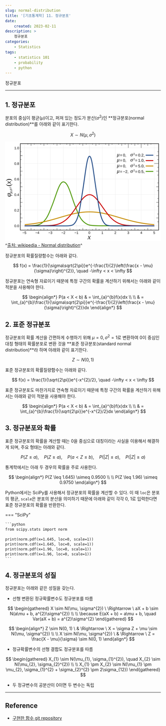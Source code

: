 ```yaml
---
slug: normal-distribution
title: '[기초통계학] 11. 정규분포'
date:
    created: 2023-02-11
description: >
    정규분포
categories:
    - Statistics
tags:
    - statistics 101
    - probability
    - python
---
```


정규분포

<!-- more -->

---

## 1. 정규분포

분포의 중심이 평균($\mu$)이고, 퍼져 있는 정도가 분산($\sigma^{2}$)인 **정규분포(normal distribution)**를 아래와 같이 표기한다.  

$$
X \sim N(\mu, \sigma^{2})
$$

![Normal_Distribution_PDF](img/Normal_Distribution_PDF.svg)
^[출처: wikipedia - Normal distribution](https://en.wikipedia.org/wiki/Normal_distribution)^

정규분포의 확률질량함수는 아래와 같다.  

$$
f(x) = \frac{1}{\sigma\sqrt{2\pi}}e^{-\frac{1}{2}\left(\frac{x - \mu}{\sigma}\right)^{2}}, \quad -\infty < x < \infty
$$

정규분포는 연속형 자료이기 때문에 특정 구간의 확률을 계산하기 위해서는 아래와 같이 적분을 사용해야 한다.  

$$
\begin{align*}
P(a < X < b) & = \int_{a}^{b}f(x)dx \\
\\
& = \int_{a}^{b}\frac{1}{\sigma\sqrt{2\pi}}e^{-\frac{1}{2}\left(\frac{x - \mu}{\sigma}\right)^{2}}dx
\end{align*}
$$

## 2. 표준 정규분포

정규분포의 확률 계산을 간편하게 수행하기 위해 $\mu = 0, \sigma^{2} = 1$로 변환하여 0이 중심인 대칭 형태의 확률분포로 변환 것을 **표준 정규분포(standard normal distribution)**라 하며 아래와 같이 표기한다.  

$$
Z \sim N(0, 1)
$$

표준 정규분포의 확률질량함수는 아래와 같다.  

$$
f(x) = \frac{1}{\sqrt{2\pi}}e^{-x^{2}/2}, \quad -\infty < x < \infty
$$

표준 정규분포도 마찬가지로 연속형 자료이기 때문에 특정 구간의 확률을 계산하기 위해서는 아래와 같이 적분을 사용해야 한다.  

$$
\begin{align*}
P(a < X < b) & = \int_{a}^{b}f(x)dx \\
\\
& = \int_{a}^{b}\frac{1}{\sqrt{2\pi}}e^{-x^{2}/2}dx
\end{align*}
$$

## 3. 정규분포와 확률

표준 정규분포의 확률을 계산할 때는 0을 중심으로 대칭이라는 사실을 이용해서 해결하게 되며, 주요 형태는 아래와 같다.  

$$
P(Z \leq a), \quad P(Z \geq a), \quad P(a < Z \leq b), \quad P(\vert Z \vert \leq a), \quad P(\vert Z \vert \geq a)
$$

통계학에서는 아래 두 경우의 확률을 주로 사용한다.  

$$
\begin{align*}
P(Z \leq 1.645) \simeq 0.9500 \\
\\
P(Z \leq 1.96) \simeq 0.9750
\end{align*}
$$

Python에서는 SciPy를 사용해서 정규분포의 확률을 계산할 수 있다. 이 때 `loc`은 분포의 평균, `scale`은 분포의 분산을 의미하기 때문에 아래와 같이 각각 0, 1로 입력한다면 표준 정규분포의 확률을 반환한다.  

=== "SciPy"

    ```python
    from scipy.stats import norm

    print(norm.pdf(x=1.645, loc=0, scale=1))
    print(norm.cdf(x=1.645, loc=0, scale=1))
    print(norm.pdf(x=1.96, loc=0, scale=1))
    print(norm.cdf(x=1.96, loc=0, scale=1))
    ```

## 4. 정규분포의 성질

정규분포는 아래와 같은 성질을 갖는다.  

- 선형 변환된 정규확률변수도 정규분포를 따름

$$
\begin{gathered}
X \sim N(\mu, \sigma^{2}) \ \Rightarrow \ aX + b \sim N(a\mu + b, a^{2}\sigma^{2}) \\
\\
\because E(aX + b) = a\mu + b, \quad Var(aX + b) = a^{2}\sigma^{2}
\end{gathered}
$$

$$
\begin{align*}
Z \sim N(0, 1) \ & \Rightarrow \ X = \sigma Z + \mu \sim N(\mu, \sigma^{2}) \\
\\
X \sim N(\mu, \sigma^{2}) \ & \Rightarrow \ Z = \frac{X - \mu}{\sigma} \sim N(0, 1)
\end{align*}
$$

- 정규확률변수의 선형 결합도 정규분포를 따름

$$
\begin{gathered}
X_{1} \sim N(\mu_{1}, \sigma_{1}^{2}), \quad X_{2} \sim N(\mu_{2}, \sigma_{2}^{2}) \\
\\
X_{1} \pm X_{2} \sim N(\mu_{1} \pm \mu_{2}, \sigma_{1}^{2} + \sigma_{2}^{2} \pm 2\sigma_{12})
\end{gathered}
$$

- 두 정규변수의 공분산이 0이면 두 변수는 독립

---
## Reference
- [구현한 함수 git repository](https://github.com/djccnt15/mathematics)